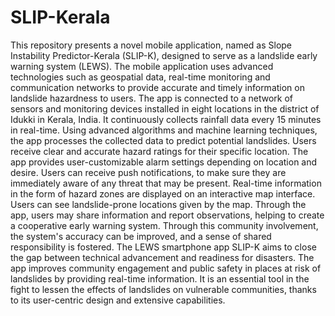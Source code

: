 # SLIP-Kerala
This repository presents a novel mobile application, named as Slope Instability Predictor-Kerala (SLIP-K), designed to serve as a landslide early warning system (LEWS). The mobile application uses advanced technologies such as geospatial data, real-time monitoring and communication networks to provide accurate and timely information on landslide hazardness to users. The app is connected to a network of sensors and monitoring devices installed in eight locations in the district of Idukki in Kerala, India. It continuously collects rainfall data every 15 minutes in real-time. Using advanced algorithms and machine learning techniques, the app processes the collected data to predict potential landslides. Users receive clear and accurate hazard ratings for their specific location. The app provides user-customizable alarm settings depending on location and desire. Users can receive push notifications, to make sure they are immediately aware of any threat that may be present. Real-time information in the form of hazard zones are displayed on an interactive map interface. Users can see landslide-prone locations given by the map. Through the app, users may share information and report observations, helping to create a cooperative early warning system. Through this community involvement, the system's accuracy can be improved, and a sense of shared responsibility is fostered. The LEWS smartphone app SLIP-K aims to close the gap between technical advancement and readiness for disasters. The app improves community engagement and public safety in places at risk of landslides by providing real-time information. It is an essential tool in the fight to lessen the effects of landslides on vulnerable communities, thanks to its user-centric design and extensive capabilities.


